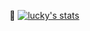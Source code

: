 🍁
[![lucky's stats](https://github-readme-stats.vercel.app/api?username=luckycatx&count_private=true&theme=ambient_gradient&show_icons=true)](https://github.com/anuraghazra/github-readme-stats)
